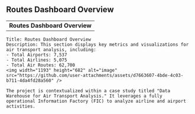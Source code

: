 ## Routes Dashboard Overview

|                     |
|---------------------|
| **Routes Dashboard Overview** |

```plaintext
Title: Routes Dashboard Overview
Description: This section displays key metrics and visualizations for air transport analysis, including:
- Total Airports: 7,537
- Total Airlines: 5,075
- Total Air Routes: 62,700     
<img width="1193" height="682" alt="image" src="https://github.com/user-attachments/assets/d7663607-4bde-4c03-b711-4da4fd28a560" />

The project is contextualized within a case study titled "Data Warehouse for Air Transport Analysis." It leverages a fully operational Information Factory (FIC) to analyze airline and airport activities.
